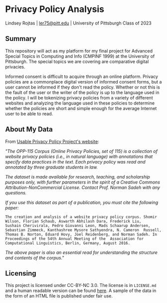 # Privacy Policy Analysis
Lindsey Rojtas | ler75@pitt.edu | University of Pittsburgh Class of 2023 

## Summary 
This repository will act as my platform for my final project for Advanced Special Topics in Computing and Info (CMPINF 1999) at the University of Pittsburgh. The special topics we are covering are comparative digital privacies.  
  
Informed consent is difficult to acquire through an online platform. Privacy policies are a commonplace digital version of informed consent forms, but a user cannot be informed if they don't read the policy. Whether or not this is the fault of the user or the writer of the policy is up to the language used in the policy. I will be tokenizing privacy policies from a variety of different websites and analyzing the language used in these policies to determine whether the policies are short and simple enough for the average Internet user to be able to read. 

## About My Data
From [Usable Privacy Policy Project's website](https://usableprivacy.org/data):

*"The OPP-115 Corpus (Online Privacy Policies, set of 115) is a collection of website privacy policies (i.e., in natural language) with annotations that specify data practices in the text. Each privacy policy was read and annotated by three graduate students in law.*

*The dataset is made available for research, teaching, and scholarship purposes only, with further parameters in the spirit of a Creative Commons Attribution-NonCommercial License. Contact Prof. Norman Sadeh with any questions.*

*If you use this dataset as part of a publication, you must cite the following paper:*

`The creation and analysis of a website privacy policy corpus. Shomir Wilson, Florian Schaub, Aswarth Abhilash Dara, Frederick Liu,    
    Sushain Cherivirala, Pedro Giovanni Leon, Mads Schaarup Andersen, Sebastian Zimmeck, Kanthashree Mysore Sathyendra, N. Cameron 
    Russell, Thomas B. Norton, Eduard Hovy, Joel Reidenberg, and Norman Sadeh. In Proceedings of the 54th Annual Meeting of the 
    Association for Computational Linguistics, Berlin, Germany, August 2016.`

*The above paper is also an essential read for understanding the structure and contents of the corpus."*

## Licensing
This project is licensed under CC-BY-NC 3.0. The license is in `LICENSE.md` and a human readable version can be found [here](https://creativecommons.org/licenses/by-nc/3.0/). A sample of the data in the form of an HTML file is published under fair use.
